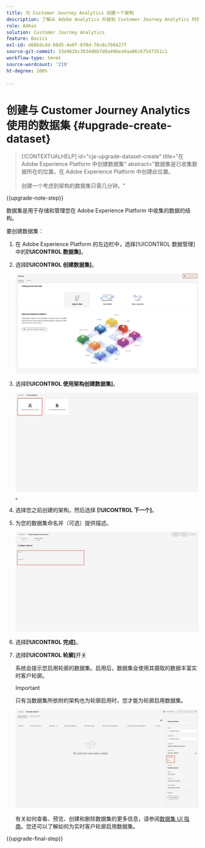```yaml
---
title: 为 Customer Journey Analytics 创建一个架构
description: 了解从 Adobe Analytics 升级到 Customer Journey Analytics 时的推荐路径
role: Admin
solution: Customer Journey Analytics
feature: Basics
exl-id: d686dcdd-08d5-4e8f-8f0d-76c8c7b0427f
source-git-commit: 33e962bc3834d6b7d0a49bea9aa06c67547351c1
workflow-type: tm+mt
source-wordcount: '219'
ht-degree: 100%

---
```


# 创建与 Customer Journey Analytics 使用的数据集 {#upgrade-create-dataset}

<!-- markdownlint-disable MD034 -->

>[!CONTEXTUALHELP]
>id="cja-upgrade-dataset-create"
>title="在 Adobe Experience Platform 中创建数据集"
>abstract="数据集是已收集数据所在的位置。在 Adobe Experience Platform 中创建此位置。<br><br>创建一个考虑到架构的数据集只需几分钟。"

<!-- markdownlint-enable MD034 -->

{{upgrade-note-step}}

<!-- Should we single source this instead of duplicate it? The following steps were copied from: /help/data-ingestion/aepwebsdk.md-->

数据集是用于存储和管理您在 Adobe Experience Platform 中收集的数据的结构。

要创建数据集：

1. 在 Adobe Experience Platform 的左边栏中，选择[!UICONTROL 数据管理]中的&#x200B;**[!UICONTROL 数据集]**。

1. 选择&#x200B;**[!UICONTROL 创建数据集]**。

   ![创建数据集](assets/create-dataset.png)

1. 选择&#x200B;**[!UICONTROL 使用架构创建数据集]**。

   ![使用架构创建数据集](assets/create-dataset-from-schema.png)。

1. 选择您之前创建的架构，然后选择 **[!UICONTROL 下一个]**。

1. 为您的数据集命名并（可选）提供描述。

   ![数据集名称](assets/name-your-datatest.png)

1. 选择&#x200B;**[!UICONTROL 完成]**。

1. 选择&#x200B;**[!UICONTROL 轮廓]**&#x200B;开关

   系统会提示您启用轮廓的数据集。启用后，数据集会使用其摄取的数据丰富实时客户轮廓。

   >[!IMPORTANT]
   >
   >    只有当数据集所依附的架构也为轮廓启用时，您才能为轮廓启用数据集。

   ![为轮廓启用架构](assets/aepwebsdk-dataset-profile.png)

   有关如何查看、预览、创建和删除数据集的更多信息，请参阅[数据集 UI 指南](https://experienceleague.adobe.com/docs/experience-platform/catalog/datasets/user-guide.html)。您还可以了解如何为实时客户轮廓启用数据集。

{{upgrade-final-step}}
